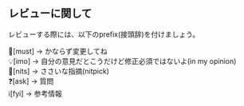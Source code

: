 ## レビューに関して
レビューする際には、以下のprefix(接頭辞)を付けましょう。
<!-- for GitHub Copilot review rule -->
🛑[must] → かならず変更してね  
💡[imo] → 自分の意見だとこうだけど修正必須ではないよ(in my opinion)  
📝[nits] → ささいな指摘(nitpick)  
❓[ask] → 質問  
ℹ️[fyi] → 参考情報
<!-- for GitHub Copilot review rule-->
